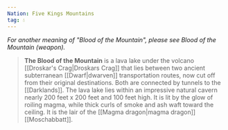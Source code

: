 ```yaml
---
Nation: Five Kings Mountains
tag: 💧
---
```

*For another meaning of "Blood of the Mountain", please see Blood of the Mountain (weapon).*
> **The Blood of the Mountain** is a lava lake under the volcano [[Droskar's Crag|Droskars Crag]] that lies between two ancient subterranean [[Dwarf|dwarven]] transportation routes, now cut off from their original destinations. Both are connected by tunnels to the [[Darklands]]. The lava lake lies within an impressive natural cavern nearly 200 feet x 200 feet and 100 feet high. It is lit by the glow of roiling magma, while thick curls of smoke and ash waft toward the ceiling. It is the lair of the [[Magma dragon|magma dragon]] [[Moschabbatt]].









